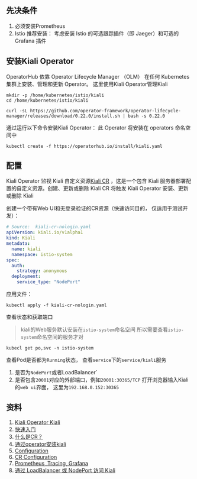 ## 先决条件
1. 必须安装Prometheus
2. Istio
推荐安装：
考虑安装 Istio 的可选跟踪插件（即 Jaeger）和可选的 Grafana 插件

## 安装Kiali Operator

OperatorHub 依靠 Operator Lifecycle Manager （OLM） 在任何 Kubernetes 集群上安装、管理和更新 Operator。 这里使用Kiali Operator管理Kiali 
```shell
mkdir -p /home/kubernetes/istio/kiali
cd /home/kubernetes/istio/kiali

curl -sL https://github.com/operator-framework/operator-lifecycle-manager/releases/download/0.22.0/install.sh | bash -s 0.22.0
```

通过运行以下命令安装Kiali Operator：
此 Operator 将安装在 operators 命名空间中
```shell
kubectl create -f https://operatorhub.io/install/kiali.yaml
```

## 配置
Kiali Operator 监视 Kiali 自定义资源[Kiali CR](https://kiali.io/docs/configuration/kialis.kiali.io/) ，这是一个包含 Kiali 服务器部署配置的自定义资源。创建、更新或删除 Kiali CR 将触发 Kiali Operator 安装、更新或删除 Kiali

创建一个带有Web UI和无登录验证的CR资源（快速访问目的， 仅适用于测试开发）：
```yaml
# Source:  kiali-cr-nologin.yaml
apiVersion: kiali.io/v1alpha1
kind: Kiali
metadata:
  name: kiali
  namespace: istio-system
spec:
  auth:
    strategy: anonymous
  deployment:
    service_type: "NodePort"
```

应用文件：
```shell
kubectl apply -f kiali-cr-nologin.yaml
```
查看状态和获取端口
> kiali的Web服务默认安装在`istio-system`命名空间
> 所以需要查看`istio-system`命名空间的服务才对

```shell
kubecl get po,svc -n istio-system
```
查看Pod是否都为`Running`状态， 查看`service`下的`service/kiali`服务
1. 是否为`NodePort`或者LoadBalancer`
2. 是否包含`20001`对应的外部端口，例如`20001:30365/TCP`
打开浏览器输入Kiali的`web ui`界面， 这里为`192.168.0.152:30365`
## 资料
1. [Kiali Operator Kiali](https://operatorhub.io/operator/)
2. [快速入门](https://kiali.io/docs/installation/quick-start/)
3. [什么是CR？](https://kiali.io/docs/installation/installation-guide/creating-updating-kiali-cr/)
4. [通过operator安装kiali](https://kiali.io/docs/installation/installation-guide/installing-with-operatorhub/)
5. [Configuration](https://kiali.io/docs/configuration/)
6. [CR Configuration](https://kiali.io/docs/configuration/kialis.kiali.io/)
7. [Prometheus, Tracing, Grafana](https://kiali.io/docs/configuration/p8s-jaeger-grafana/)
8. [通过 LoadBalancer 或 NodePort 访问 Kiali](https://kiali.io/docs/installation/installation-guide/accessing-kiali/#accessing-kiali-through-a-loadbalancer-or-a-nodeport)